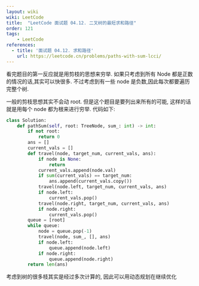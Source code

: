 ```yaml
---
layout: wiki
wiki: LeetCode
title:  "LeetCode 面试题 04.12. 二叉树的最短求和路径"
order: 121
tags: 
    - LeetCode
references:
  - title: '面试题 04.12. 求和路径'
    url: https://leetcode.cn/problems/paths-with-sum-lcci/
---
```


看完题目的第一反应就是用剪枝的思想来穷举. 如果只考虑到所有 Node 都是正数的情况的话,其实可以快很多. 不过考虑到有一些 node 是负数,因此每次都要遍历完整个树. 

一般的剪枝思想其实不会动 root. 但是这个题目是要列出来所有的可能, 这样的话就是用每个 node 都为根来进行穷举. 代码如下:

```python
class Solution:
    def pathSum(self, root: TreeNode, sum_: int) -> int:
        if not root:
            return 0
        ans = []
        current_vals = []
        def travel(node, target_num, current_vals, ans):
            if node is None: 
                return            
            current_vals.append(node.val)            
            if sum(current_vals) == target_num:
                ans.append(current_vals.copy())
            travel(node.left, target_num, current_vals, ans)
            if node.left: 
                current_vals.pop()
            travel(node.right, target_num, current_vals, ans) 
            if node.right: 
                current_vals.pop()            
        queue = [root]
        while queue:
            node = queue.pop(-1)
            travel(node, sum_, [], ans)
            if node.left:
                queue.append(node.left)
            if node.right:
                queue.append(node.right)
        return len(ans)
```


考虑到树的很多枝其实是经过多次计算的, 因此可以用动态规划在继续优化


